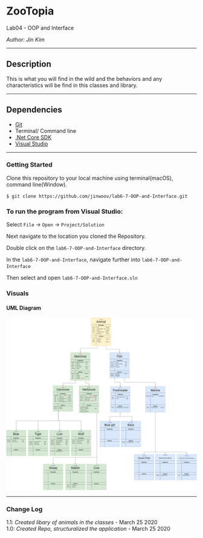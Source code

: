 # ZooTopia

Lab04 - OOP and Interface

*Author: Jin Kim*

----

## Description

This is what you will find in the wild and the behaviors and any characteristics will be find in this classes and library.

---
## Dependencies

- [Git](https://git-scm.com/)
- Terminal/ Command line
- [.Net Core SDK](https://dotnet.microsoft.com/download)
- [Visual Studio](https://docs.microsoft.com/en-us/visualstudio/releases/2019/release-notes)

---
### Getting Started
Clone this repository to your local machine using terminal(macOS), command line(Window).

```
$ git clone https://github.com/jinwoov/lab6-7-OOP-and-Interface.git
```

### To run the program from Visual Studio:
Select ```File``` -> ```Open``` -> ```Project/Solution```

Next navigate to the location you cloned the Repository.

Double click on the ```lab6-7-OOP-and-Interface``` directory.

In the `lab6-7-OOP-and-Interface`, navigate further into `lab6-7-OOP-and-Interface`

Then select and open ```lab6-7-OOP-and-Interface.sln```

### Visuals

#### UML Diagram
![UML Diagram](./assets/images/Zootopia.png)

---

### Change Log
1.1: *Created libary of animals in the classes* - March 25 2020  
1.0: *Created Repo, structuralized the application* - March 25 2020  